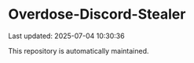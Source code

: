 # Overdose-Discord-Stealer

Last updated: 2025-07-04 10:30:36

This repository is automatically maintained.
